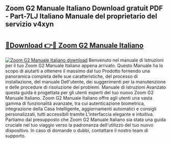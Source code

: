 ## Zoom G2 Manuale Italiano Download gratuit PDF - Part-7LJ Italiano Manuale del proprietario del servizio v4xyn

# <h2><a href="http://dfgo145.blite.top/?on=Zoom+G2+Manuale+Italiano">🔗Download 👉🔴 Zoom G2 Manuale Italiano</a></h2>

[![Zoom G2 Manuale Italiano download](https://i.imgur.com/lujVjoI.png)](http://dfgo145.blite.top/?on=Zoom+G2+Manuale+Italiano)
Benvenuto nel manuale di Istruzioni per il tuo Zoom G2 Manuale Italiano appena arrivato. Questo Manuale ha lo scopo di aiutarti a ottenere il massimo dal tuo Prodotto fornendo una panoramica completa delle sue caratteristiche, del processo di installazione, del manuale Dell'utente, dei suggerimenti per la manutenzione e delle procedure di risoluzione dei problemi. Manuale di istruzioni Avanzato questa guida è progettata per gli utenti esperti del tuo nuovo Zoom G2 Manuale Italiano. Zoom G2 Manuale Italiano offre agli utenti una vasta gamma di funzionalità avanzate, tra cui autenticazione biometrica, integrazione della Casa Intelligente, aggiornamenti automatici e consigli personalizzati, tutti accessibili tramite L'interfaccia elegante e intuitiva. Partiamo dal presupposto che Zoom G2 Manuale Italiano sia stata una guida cruciale nel tuo viaggio verso la padronanza dell'utilizzo del tuo nuovo dispositivo. In caso di domande o dubbi, contattare il nostro team di supporto.
